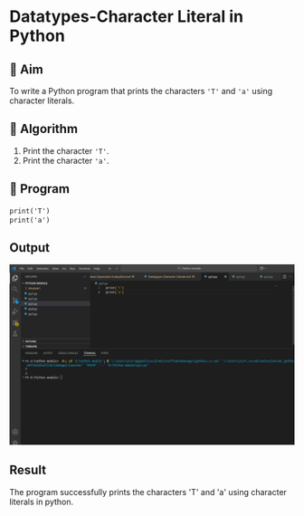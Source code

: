 # Datatypes-Character Literal in Python

## 🎯 Aim
To write a Python program that prints the characters `'T'` and `'a'` using character literals.

## 🧠 Algorithm
1. Print the character `'T'`.
2. Print the character `'a'`.

## 🧾 Program
```
print('T')
print('a')
```

## Output
![alt text](<Screenshot 2025-10-20 114856.png>)


## Result
The program successfully prints the characters 'T' and 'a' using character literals in python.
